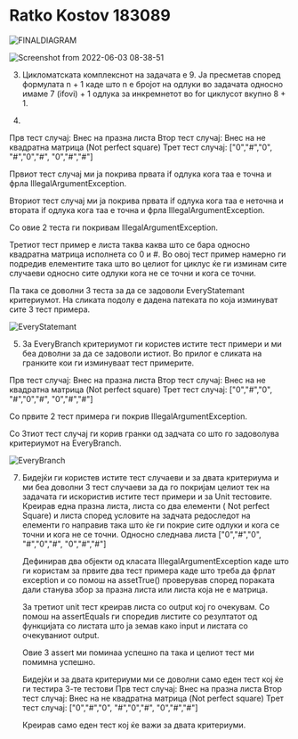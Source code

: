 # Ratko Kostov 183089

![FINALDIAGRAM](https://user-images.githubusercontent.com/86716668/169287700-2ee9c35a-b5d5-43cf-960f-10626ba666eb.jpg)


![Screenshot from 2022-06-03 08-38-51](https://user-images.githubusercontent.com/86716668/171800863-7081751b-2735-4096-aeb2-0b154b69fd3b.png)


3. Цикломатската комплекснот на задачата е 9. Ја пресметав според формулата n + 1 каде што n е бројот на одлуки во задачата односно имаме 7 (ifovi) + 1 одлука за инкремнетот во for циклусот вкупно 8 + 1.

4. 
Прв тест случај: Внес на празна листа
Втор тест случај: Внес на не квадратна матрица (Not perfect square)
Трет тест случај: ["0","#","0", "#","0","#", "0","#","#"]

Првиот тест случај ми ја покрива првата if одлука кога таа е точна и фрла IllegalArgumentException.

Вториот тест случај ми ја покрива првата if одлука кога таа е неточна и втората if одлука кога таа е точна
и фрла IllegalArgumentException.

Со овие 2 теста ги покривам IllegalArgumentException.

Третиот тест пример е листа таква каква што се бара односно квадратна матрица исполнета со 0 и #.
Во овој тест пример намерно ги подредив елементите така што во целиот for циклус ќе ги изминам
сите случаеви односно сите одлуки кога не се точни и кога се точни. 

Па така се доволни 3 теста за да се задоволи EveryStatemant критериумот. На сликата подолу е дадена
патеката по која изминуват сите 3 тест примера.

![EveryStatemant](https://user-images.githubusercontent.com/86716668/169293475-3d076a7f-f0e1-4549-88a3-6b3702a9e770.jpg)


5. За EveryBranch критериумот ги користев истите тест примери и ми беа доволни за да се задоволи истиот.
Во прилог е сликата на гранките кои ги изминуваат тест примерите.

Прв тест случај: Внес на празна листа
Втор тест случај: Внес на не квадратна матрица (Not perfect square)
Трет тест случај: ["0","#","0", "#","0","#", "0","#","#"]

Со првите 2 тест примера ги покрив IllegalArgumentException.

Со 3тиот тест случај ги корив гранки од задчата со што го задоволува критериумот на EveryBranch.

![EveryBranch](https://user-images.githubusercontent.com/86716668/171905827-bf9e0e54-3b4b-41e9-a40c-e5e689a59775.png)


7. Бидејќи ги користев истите тест случаеви и за двата критериума и ми беа доволни 3 тест случаеви
   за да го покријам целиот тек на задачата ги искористив истите тест примери и за Unit тестовите.
   Креирав една празна листа, листа со два елементи ( Not perfect Square)  и листа според условите на задчата
   редоследот на елементи го направив така што ќе ги покрие сите одлуки и кога се точни и кога не се точни.
   Односно следнава листа ["0","#","0", "#","0","#", "0","#","#"]
   
   Дефинирав два објекти од класата IllegalArgumentException каде што ги користам за првите два тест примера
   каде што треба да фрлат exception и со помош на assetTrue() проверував според пораката дали станува збор
   за празна листа или листа која не е матрица.
   
   За третиот unit тест креирав листа со output кој го очекувам.
   Со помош на assertEquals ги споредив листите со резултатот од функцијата со листата што ја земав како input  и  листата со очекуваниот output.
   
   Овие 3 assert  ми поминаа успешно па така и целиот тест ми помимна успешно.
   
   Бидејќи и за двата критериуми ми се доволни само еден тест кој ќе ги тестира 3-те тестови
     Прв тест случај: Внес на празна листа
     Втор тест случај: Внес на не квадратна матрица (Not perfect square)
     Трет тест случај: ["0","#","0", "#","0","#", "0","#","#"]
     
     Креирав само еден тест кој ќе важи за двата критериуми.
